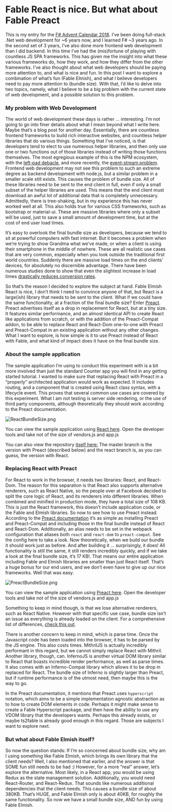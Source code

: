 Fable React is nice. But what about Fable Preact
==================

This is my entry for the [F# Advent Calendar 2018](https://sergeytihon.com/2018/10/22/f-advent-calendar-in-english-2018/). I’ve been doing full-stack .Net web development for ~6 years now, and I learned F# ~3 years ago. In the second set of 3 years, I’ve also done more frontend web development than I did backend. In this time I’ve had the (mis)fortune of playing with countless JS SPA frameworks. This has given me the insight into what these various frameworks do, how they work, and how they differ from the other frameworks. I’ve also thought about what web developers should be paying more attention to, and what is nice and fun. In this post I want to explore a combination of what’s fun (Fable Elmish), and what I believe developers need to pay more attention to (bundle size). With that, I’d like to delve into two topics, namely, what I believe to be a big problem with the current state of web development, and a possible solution to this problem.

### My problem with Web Development

The world of web development these days is rather … interesting. I’m not going to go into finer details about what I mean beyond what I write here. Maybe that’s a blog post for another day. Essentially, there are countless frontend frameworks to build rich interactive websites, and countless helper libraries that do various things. Something that I’ve noticed, is that developers tend to elect to use numerous helper libraries, and then only use one or two functions out of those libraries instead of writing those functions themselves. The most egregious example of this is the NPM ecosystem, with the [left-pad debacle](https://news.ycombinator.com/item?id=11348798), and more recently, the [event-stream problem](https://thehackernews.com/2018/11/nodejs-event-stream-module.html). Frontend web development may not see this problem to such an extreme degree as backend development with node.js, but a similar problem in a smaller scale still exists. This causes the problem of bundle size. All of these libraries need to be sent to the end client in full, even if only a small subset of the helper libraries are used. This means that the end client must download an awful lot of additional data that is completely unnecessary. Admittedly, there is tree-shaking, but in my experience this has never worked well at all. This also holds true for various CSS frameworks, such as bootstrap or material-ui. These are massive libraries where only a subset will be used, just to save a small amount of development time, but at the cost of end user load times.

It’s easy to overlook the final bundle size as developers, because we tend to sit at powerful computers with fast internet. But it becomes a problem when we’re trying to show Grandma what we’ve made, or when a client is using their smartphone in the middle of nowhere. These are all realistic use cases that are very common, especially when you look outside the traditional first world countries. Suddenly there are massive load times on the end clients’ devices, for absolutely no discernible advantage. There have been numerous studies done to show that even the slightest increase in load times [drastically reduces conversion rates](https://medium.com/@vikigreen/impact-of-slow-page-load-time-on-website-performance-40d5c9ce568a).

So that’s the reason I decided to explore the subject at hand. Fable Elmish React is nice, I don’t think I need to convince anyone of that, but React is a large(ish) library that needs to be sent to the client. What if we could have the same functionality, at a fraction of the final bundle size? Enter [Preact](https://preactjs.com/). Preact advertises itself as a drop in replacement for React, but at a tiny size. It features similar performance, and an almost identical API to create React like applications from scratch, or with the addition of the Preact-Compat addon, to be able to replace React and React-Dom one-to-one with Preact and Preact-Compat in an existing application without any other changes. What I want to explore, is how simple is it to use Preact instead of React with Fable, and what kind of impact does it have on the final bundle size.

### About the sample application

The sample application I’m using to conduct this experiment with is a bit more involved than just the standard Counter app you will find in any getting started tutorial. I wanted to make sure that replacing React with Preact in a “properly” architected application would work as expected. It includes routing, and a component that is created using React class syntax, with a lifecycle event. This proves that several common use cases are covered by this experiment. What I am not testing is server side rendering, or the use of third party components, although theoretically they should work according to the Preact documentation.

![ReactBundleSize.png](/images/ReactBundleSize.png)

You can view the sample application using [React here](https://kaeedo.github.io/DemoFableReact/). Open the developer tools and take not of the size of vendors.js and app.js

You can also view the repository [itself here:](https://github.com/kaeedo/MinimalFableDemo) The master branch is the version with Preact (described below) and the react branch is, as you can guess, the version with React.

### Replacing React with Preact

For React to work in the browser, it needs two libraries: React, and React-Dom. The reason for this separation is that React also supports alternative renderers, such as React Native, so the people over at Facebook decided to split the core logic of React, and its renderers into different libraries. When combined and minified in production mode, they have a total size of 108 KB. This is just the React framework, this doesn’t include application code, or the Fable and Elmish libraries. So now to see how to use Preact instead. According to the [Preact documentation](https://preactjs.com/guide/switching-to-preact) it’s as simple as installing Preact and Preact-Compat and including those in the final bundle instead of React and React-Dom. Additionally, an alias needs to be set in the webpack configuration that aliases both `react` and `react-dom` to `preact-compat`. See the config here to take a look. Now theoretically, when we build our bundle it should work just as before. And after building it … surprisingly, it does! All functionality is still the same, it still renders incredibly quickly, and if we take a look at the final bundle size, it’s 17 KB!. That means our entire application including Fable and Elmish libraries are smaller than just React itself. That’s a huge bonus for our end users, and we don’t even have to give up our nice frameworks. Well that was easy.

![PreactBundleSize.png](/images/PreactBundleSize.png)

You can view the sample application using [Preact here](https://kaeedo.github.io/MinimalFableDemo/). Open the developer tools and take not of the size of vendors.js and app.js

Something to keep in mind though, is that we lose alternative renderers, such as React Native. However with that specific use case, bundle size isn’t an issue as everything is already loaded on the client. For a comprehensive list of differences, [check this out](https://preactjs.com/guide/differences-to-react).

There is another concern to keep in mind, which is parse time. Once the Javascript code has been loaded into the browser, it has to be parsed by the JS engine. This also costs times. MithrilJS is actually incredibly performant in this regard, but we cannot simply replace React with Mithril. Another library, though, can. InfernoJS is another virtual DOM library similar to React that boasts incredible render performance, as well as parse times. It also comes with an Inferno-Compat library which allows it to be drop in replaced for React. The bundle size of Inferno is slightly larger than Preact, but if runtime performance is of the utmost need, then maybe this is the way to go.

In the Preact documentation, it mentions that Preact uses `hyperscript` notation, which aims to be a simple implementation agnostic abstraction as to how to create DOM elements in code. Perhaps it might make sense to create a Fable Hyperscript package, and then have the ability to use any VDOM library that the developers wants. Perhaps this already exists, or maybe ts2fable is already good enough in this regard. Those are subjects I want to explore next.

### But what about Fable Elmish itself?

So now the question stands: If I’m so concerned about bundle size, why am I using something like Fable Elmish, which brings its own library that the client needs? Well, I also mentioned that earlier, and the answer is that SOME fun still needs to be had :) However, for a more “real” answer, let’s explore the alternative. Most likely, in a React app, you would be using Redux as the state management solution. Additionally, you would need React-Router, and React-Redux. That sounds like numerous additional dependencies that the client needs. This causes a bundle size of about 380KB. That’s HUGE, and Fable Elmish only is about 40KB, for roughly the same functionality. So now we have a small bundle size, AND fun by using Fable Elmish.
